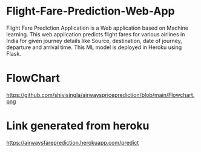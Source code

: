 # Flight-Fare-Prediction-Web-App
Flight Fare Prediction Application is a Web application based on Machine learning. This web application predicts flight fares for various airlines in India for given journey details like Source, destination, date of journey, departure and arrival time. This ML model is deployed in Heroku using Flask.
# FlowChart
https://github.com/shivisingla/airwayspriceprediction/blob/main/Flowchart.png
# Link generated from heroku
https://airwaysfareprediction.herokuapp.com/predict
